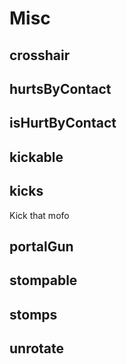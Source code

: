 # Misc

## crosshair

## hurtsByContact

## isHurtByContact

## kickable

## kicks

Kick that mofo

## portalGun

## stompable

## stomps

## unrotate